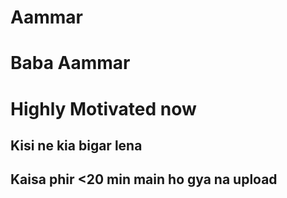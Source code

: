 # Aammar
# Baba Aammar
# Highly Motivated now
## Kisi ne kia bigar lena
## Kaisa phir <20 min main ho gya na upload
